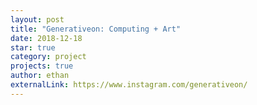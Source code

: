 ```yaml
---
layout: post
title: "Generativeon: Computing + Art"
date: 2018-12-18
star: true
category: project
projects: true
author: ethan
externalLink: https://www.instagram.com/generativeon/
---
```

